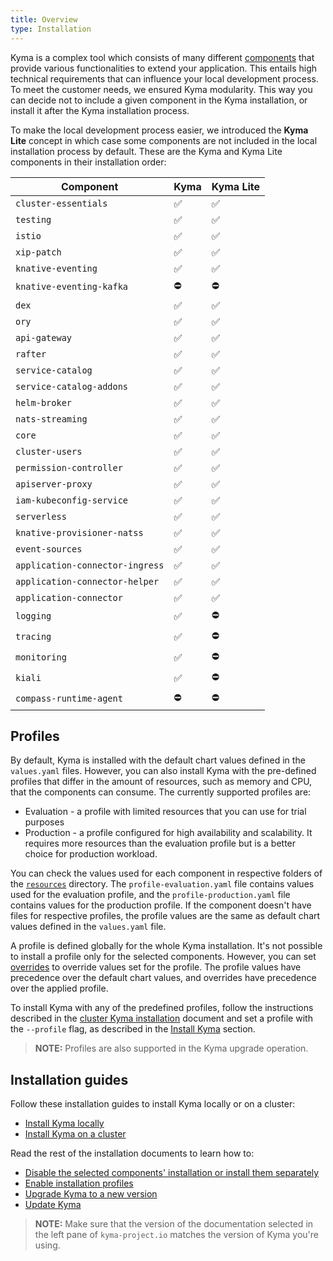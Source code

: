 ```yaml
---
title: Overview
type: Installation
---
```


Kyma is a complex tool which consists of many different [components](#details-components) that provide various functionalities to extend your application. This entails high technical requirements that can influence your local development process. To meet the customer needs, we ensured Kyma modularity. This way you can decide not to include a given component in the Kyma installation, or install it after the Kyma installation process.

To make the local development process easier, we introduced the **Kyma Lite** concept in which case some components are not included in the local installation process by default. These are the Kyma and Kyma Lite components in their installation order:

| Component | Kyma | Kyma Lite |
|----------------|------|------|
| `cluster-essentials` | ✅ | ✅ |
| `testing` | ✅ | ✅ |
| `istio` | ✅ | ✅ |
| `xip-patch` | ✅ | ✅ |
| `knative-eventing` | ✅ | ✅ |
| `knative-eventing-kafka` | ⛔️ | ⛔️ |
| `dex` | ✅ | ✅ |
| `ory` | ✅ | ✅ |
| `api-gateway` | ✅ | ✅ |
| `rafter` | ✅ | ✅ |
| `service-catalog` | ✅ | ✅ |
| `service-catalog-addons` | ✅ | ✅ |
| `helm-broker` | ✅ | ✅ |
| `nats-streaming` | ✅ | ✅ |
| `core` | ✅ | ✅ |
| `cluster-users` | ✅ | ✅ |
| `permission-controller` | ✅ | ✅ |
| `apiserver-proxy` | ✅ | ✅ |
| `iam-kubeconfig-service` | ✅ | ✅ |
| `serverless` | ✅ | ✅ |
| `knative-provisioner-natss` | ✅ | ✅ |
| `event-sources` | ✅ | ✅ |
| `application-connector-ingress` | ✅ | ✅ |
| `application-connector-helper` | ✅ | ✅ |
| `application-connector` | ✅ | ✅ |
| `logging` | ✅ | ⛔️ |
| `tracing` | ✅ | ⛔️ |
| `monitoring` | ✅ | ⛔️ |
| `kiali` | ✅ | ⛔️ |
| `compass-runtime-agent` | ⛔️ | ⛔️ |

## Profiles

By default, Kyma is installed with the default chart values defined in the `values.yaml` files. However, you can also install Kyma with the pre-defined profiles that differ in the amount of resources, such as memory and CPU, that the components can consume. The currently supported profiles are:
- Evaluation - a profile with limited resources that you can use for trial purposes
- Production - a profile configured for high availability and scalability. It requires more resources than the evaluation profile but is a better choice for production workload. 

You can check the values used for each component in respective folders of the [`resources`](https://github.com/kyma-project/kyma/tree/master/resources) directory. The `profile-evaluation.yaml` file contains values used for the evaluation profile, and the `profile-production.yaml` file contains values for the production profile. If the component doesn't have files for respective profiles, the profile values are the same as default chart values defined in the `values.yaml` file.

A profile is defined globally for the whole Kyma installation. It's not possible to install a profile only for the selected components. However, you can set [overrides](#configuration-helm-overrides-for-kyma-installation) to override values set for the profile. The profile values have precedence over the default chart values, and overrides have precedence over the applied profile.

To install Kyma with any of the predefined profiles, follow the instructions described in the [cluster Kyma installation](#installation-install-kyma-on-a-cluster) document and set a profile with the `--profile` flag, as described in the [Install Kyma](#installation-install-kyma-on-a-cluster-install-kyma) section.

>**NOTE:** Profiles are also supported in the Kyma upgrade operation.

## Installation guides

Follow these installation guides to install Kyma locally or on a cluster:

- [Install Kyma locally](#installation-install-kyma-locally)
- [Install Kyma on a cluster](#installation-install-kyma-on-a-cluster)

Read the rest of the installation documents to learn how to:
- [Disable the selected components' installation or install them separately](#configuration-custom-component-installation)
- [Enable installation profiles](#configuration-profiles)
- [Upgrade Kyma to a new version](#installation-upgrade-kyma)
- [Update Kyma](#installation-update-kyma)

>**NOTE:** Make sure that the version of the documentation selected in the left pane of `kyma-project.io` matches the version of Kyma you're using.

